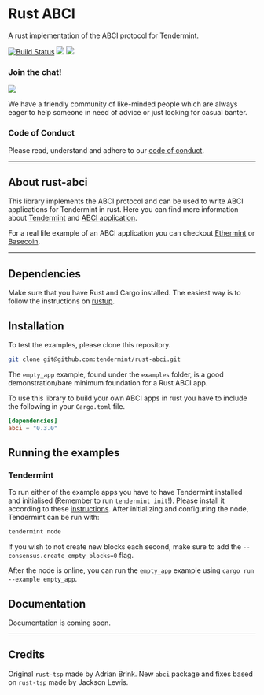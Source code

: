 # Rust ABCI
A rust implementation of the ABCI protocol for Tendermint.

[![Build Status](https://travis-ci.org/tendermint/rust-abci.svg?branch=develop)](https://travis-ci.org/tendermint/rust-abci) [![](https://tokei.rs/b1/github/tendermint/rust-abci)](https://github.com/tendermint/rust-abci) [![](https://docs.rs/rust-abci/badge.svg)](https://docs.rs/rust-abci/0.1.0/rust_abci/)

### Join the chat!
[![](https://img.shields.io/badge/slack-join%20chat-brightgreen.svg)](http://forum.tendermint.com:3000/)

We have a friendly community of like-minded people which are always eager to help someone in need of advice or just
looking for casual banter.

### Code of Conduct
Please read, understand and adhere to our [code of conduct](https://github.com/tendermint/rust-abci/blob/develop/CODE_OF_CONDUCT.md).


----


## About rust-abci
This library implements the ABCI protocol and can be used to write ABCI applications for Tendermint in rust.
Here you can find more information about [Tendermint](https://github.com/tendermint/tendermint) and [ABCI application](https://github.com/tendermint/abci).

For a real life example of an ABCI application you can checkout [Ethermint](https://github.com/tendermint/ethermint) or [Basecoin](https://github.com/tendermint/basecoin).


----


## Dependencies
Make sure that you have Rust and Cargo installed. The easiest way is to follow the instructions on [rustup](https://rustup.rs/).


## Installation
To test the examples, please clone this repository.
```bash
git clone git@github.com:tendermint/rust-abci.git
```
The `empty_app` example, found under the `examples` folder, is a good demonstration/bare minimum foundation for a Rust ABCI app.

To use this library to build your own ABCI apps in rust you have to include the following in your `Cargo.toml` file.
```toml
[dependencies]
abci = "0.3.0"
```

## Running the examples

### Tendermint
To run either of the example apps you have to have Tendermint installed and initialised (Remember to run `tendermint init`!). Please install it according to these [instructions](https://github.com/tendermint/tendermint). After initializing and configuring the node, Tendermint can be run with:
```bash
tendermint node
```

If you wish to not create new blocks each second, make sure to add the `--consensus.create_empty_blocks=0` flag.

After the node is online, you can run the `empty_app` example using `cargo run --example empty_app`.


## Documentation
Documentation is coming soon.


----

## Credits
Original `rust-tsp` made by Adrian Brink. New `abci` package and fixes based on `rust-tsp` made by Jackson Lewis.

